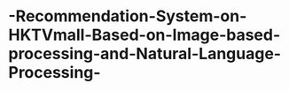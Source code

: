# -Recommendation-System-on-HKTVmall-Based-on-Image-based-processing-and-Natural-Language-Processing-